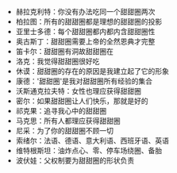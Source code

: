 - 赫拉克利特：你没有办法吃同一个甜甜圈两次
- 柏拉图：所有的甜甜圈都是理想的甜甜圈的投影
- 亚里士多德：每个甜甜圈都内都内含甜甜圈性
- 奥古斯丁：甜甜圈需要上帝的全然恩典才完整
- 笛卡尔：甜甜圈有洞故甜甜圈在
- 洛克：我觉得甜甜圈很好吃
- 休谟：甜甜圈的存在的原因是我建立起了它的形象
- 康德：'甜甜圈'是我对甜甜圈所有经验的集合
- 沃斯通克拉夫特：女性也理应获得甜甜圈
- 密尔：如果甜甜圈让人们快乐，那就是好的
- 祁克果：追寻我心中的甜甜圈
- 马克思：所有人都理应获得甜甜圈
- 尼采：为了你的甜甜圈不顾一切
- 索绪尔：法语、德语、意大利语、西班牙语、英语
- 维特根斯坦：油炸点心、零、停车场绕圈、备胎
- 波伏娃：父权制要为甜甜圈的形状负责